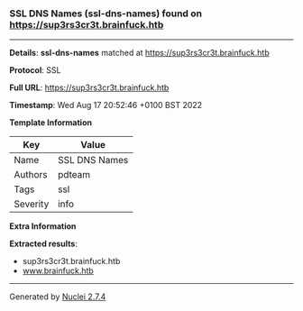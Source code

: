 ### SSL DNS Names (ssl-dns-names) found on https://sup3rs3cr3t.brainfuck.htb
---
**Details**: **ssl-dns-names**  matched at https://sup3rs3cr3t.brainfuck.htb

**Protocol**: SSL

**Full URL**: https://sup3rs3cr3t.brainfuck.htb

**Timestamp**: Wed Aug 17 20:52:46 +0100 BST 2022

**Template Information**

| Key | Value |
|---|---|
| Name | SSL DNS Names |
| Authors | pdteam |
| Tags | ssl |
| Severity | info |

**Extra Information**

**Extracted results**:

- sup3rs3cr3t.brainfuck.htb
- www.brainfuck.htb



---
Generated by [Nuclei 2.7.4](https://github.com/projectdiscovery/nuclei)
